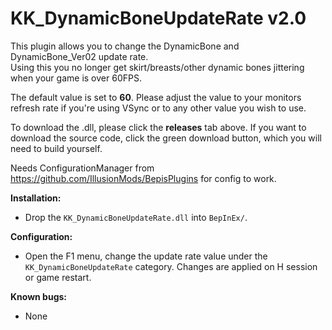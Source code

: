 # KK_DynamicBoneUpdateRate v2.0  

This plugin allows you to change the DynamicBone and DynamicBone_Ver02 update rate.  
Using this you no longer get skirt/breasts/other dynamic bones jittering when your game is over 60FPS.  

The default value is set to **60**. Please adjust the value to your monitors refresh rate if you're using VSync or to any other value you wish to use.

To download the .dll, please click the **releases** tab above. 
If you want to download the source code, click the green download button, which you will need to build yourself.

Needs ConfigurationManager from https://github.com/IllusionMods/BepisPlugins for config to work.  

**Installation:**  
* Drop the `KK_DynamicBoneUpdateRate.dll` into `BepInEx/`.

**Configuration:**  
* Open the F1 menu, change the update rate value under the `KK_DynamicBoneUpdateRate` category. Changes are applied on H session or game restart.  

**Known bugs:**  
* None  
